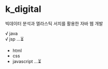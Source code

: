 # k_digital
빅데이터 분석과 엘라스틱 서치를 활용한 자바 웹 개발

√ java <br>
√ jsp ...⏳<br>
  - html <br>
  - css <br>
  - javascript ...⏳ 
